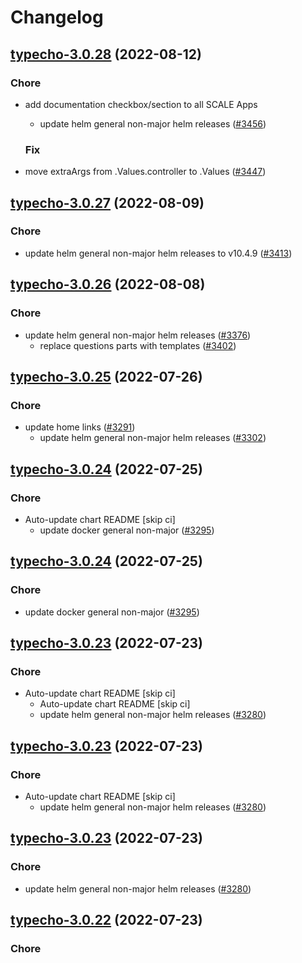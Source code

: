 # Changelog



## [typecho-3.0.28](https://github.com/truecharts/charts/compare/typecho-3.0.27...typecho-3.0.28) (2022-08-12)

### Chore

- add documentation checkbox/section to all SCALE Apps
  - update helm general non-major helm releases ([#3456](https://github.com/truecharts/charts/issues/3456))

  ### Fix

- move extraArgs from .Values.controller to .Values ([#3447](https://github.com/truecharts/charts/issues/3447))




## [typecho-3.0.27](https://github.com/truecharts/charts/compare/typecho-3.0.26...typecho-3.0.27) (2022-08-09)

### Chore

- update helm general non-major helm releases to v10.4.9 ([#3413](https://github.com/truecharts/charts/issues/3413))




## [typecho-3.0.26](https://github.com/truecharts/charts/compare/typecho-3.0.25...typecho-3.0.26) (2022-08-08)

### Chore

- update helm general non-major helm releases ([#3376](https://github.com/truecharts/charts/issues/3376))
  - replace questions parts with templates ([#3402](https://github.com/truecharts/charts/issues/3402))




## [typecho-3.0.25](https://github.com/truecharts/apps/compare/typecho-3.0.24...typecho-3.0.25) (2022-07-26)

### Chore

- update home links ([#3291](https://github.com/truecharts/apps/issues/3291))
  - update helm general non-major helm releases ([#3302](https://github.com/truecharts/apps/issues/3302))




## [typecho-3.0.24](https://github.com/truecharts/apps/compare/typecho-3.0.23...typecho-3.0.24) (2022-07-25)

### Chore

- Auto-update chart README [skip ci]
  - update docker general non-major ([#3295](https://github.com/truecharts/apps/issues/3295))




## [typecho-3.0.24](https://github.com/truecharts/apps/compare/typecho-3.0.23...typecho-3.0.24) (2022-07-25)

### Chore

- update docker general non-major ([#3295](https://github.com/truecharts/apps/issues/3295))




## [typecho-3.0.23](https://github.com/truecharts/apps/compare/typecho-3.0.22...typecho-3.0.23) (2022-07-23)

### Chore

- Auto-update chart README [skip ci]
  - Auto-update chart README [skip ci]
  - update helm general non-major helm releases ([#3280](https://github.com/truecharts/apps/issues/3280))




## [typecho-3.0.23](https://github.com/truecharts/apps/compare/typecho-3.0.22...typecho-3.0.23) (2022-07-23)

### Chore

- Auto-update chart README [skip ci]
  - update helm general non-major helm releases ([#3280](https://github.com/truecharts/apps/issues/3280))




## [typecho-3.0.23](https://github.com/truecharts/apps/compare/typecho-3.0.22...typecho-3.0.23) (2022-07-23)

### Chore

- update helm general non-major helm releases ([#3280](https://github.com/truecharts/apps/issues/3280))




## [typecho-3.0.22](https://github.com/truecharts/apps/compare/typecho-3.0.21...typecho-3.0.22) (2022-07-23)

### Chore
